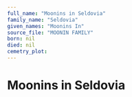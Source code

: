 ```yaml
---
full_name: "Moonins in Seldovia"
family_name: "Seldovia"
given_names: "Moonins In"
source_file: "MOONIN FAMILY"
born: nil
died: nil
cemetry_plot: 
---
```

# Moonins in Seldovia

